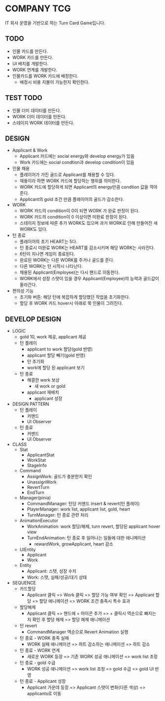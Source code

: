 # COMPANY TCG

IT 회사 운영을 기반으로 하는 Turn Card Game입니다.

## TODO

* 인물 카드를 만든다.
* WORK 카드를 만든다.
* UI 배치를 개발한다.
* WORK 연계를 개발한다.
* 인물카드를 WORK 카드에 배정한다.
    * 배정시 비용 지불이 가능한지 확인한다.

## TEST TODO

* 인물 더미 데이터를 만든다.
* WORK 더미 데이터를 만든다.
* 스테이지 WORK 데이터를 만든다.

## DESIGN

* Applicant & Work
    * Applicant 카드에는 social energy와 develop energy가 있음
    * Work 카드에는 social condtion과 develop condition이 있음
* 인물 채용
    * 플레이어가 가진 골드로 Applicant를 채용할 수 있다.
    * 채용이라 하면 WORK 카드에 할당하는 행위를 의미한다.
    * WORK 카드에 할당하게 되면 Applicant의 energy만큼 condtion 값을 깍아준다.
    * Applicant의 gold 조건 만큼 플레이어의 골드가 감소한다.
* WORK
    * WORK 카드의 condition이 0이 되면 WORK 가 완료 판정이 된다.
    * WORK 카드의 condition이 0 이상이면 미완료 판정이 된다.
    * 스테이지 정보에 따른 추가 WORK도 있으며 과거 WORK로 인해 만들어진 새 WORK도 있다.
* 턴 종료
    * 플레이어의 초기 HEART는 5다.
    * 턴 종료시 미완료 WORK는 HEART를 감소시키며 해당 WORK는 사라진다.
    * 6턴이 지나면 게임이 종료된다.
    * 완료된 WORK는 다른 WORK를 주거나 골드를 준다.
    * 다른 WORK는 턴 시작시 나타난다.
    * 채용된 Applicant(Employee)는 다시 핸드로 이동한다.
    * WORK에서 성장 스탯이 있을 경우 Applicant(Employee)의 능력과 골드값이 올라간다.
* 편의성 기능
    * 초기화 버튼: 해당 턴에 복잡하게 할당했던 작업을 초기화한다.
    * 할당 후 WORK 카드 hover시 아래로 쭉 인물이 그려진다.


## DEVELOP DESIGN
* LOGIC
    * gold 10, work 제공, applicant 제공
    * 턴 플레이
        * applicant to work 할당(gold 반영)
        * applicant 할당 빼기(gold 반영)
        * 턴 초기화
        * work에 할당 된 applicant 보기
    * 턴 종료
        * 해결한 work 보상
            * 새 work or gold
        * applicant 재배치
            * applicant 성장
* DESIGN PATTERN
    * 턴 플레이
        * 커맨드
        * UI Observer
    * 턴 종료
        * 커맨드
        * UI Observer
* CLASS
    * Stat
        * ApplicantStat
        * WorkStat
        * StageInfo
    * Command
        * AssignWork: 골드가 충분한지 확인
        * UnassignWork
        * RevertTurn
        * EndTurn
    * Manager(pinia)
        * CommandManager: 턴당 커맨드 insert & revert(턴 플레이)
        * PlayerManager: work list, applicant list, gold, heart
        * TurnManager: 턴 종료 관련 처리
    * AnimationExecutor
        * WorkAnimation: work 할당/해제, turn revert, 할당된 applicant hover view
        * TurnEndAnimation: 턴 종료 후 일어나는 일들에 대한 애니메이션
            * rewardWork, growApplicant, heart 감소
    * UIEntity
        * Applicant
        * Work
    * Entity
        * Applicant: 스탯, 성장 수치
        * Work: 스탯, 실패/성공/대기 상태
* SEQUENCE
    * 카드할당
        * Applicant 클릭 => Work 클릭 => 할당 가능 여부 확인 => Applicant 할당 => 할당 애니메이션 => WORK 조건 충족시 특수 효과
    * 할당해제
        * Applicant 클릭 => 핸드에 + 아이콘 추가 => + 클릭시 역순으로 빠지는 지 확인 후 할당 해제 => 할당 해제 애니메이션
    * 턴 revert
        * CommandManager 역순으로 Revert Animation 실행
    * 턴 종료 - WORK 충족 실패
        * WORK 실패 애니메이션 => 하트 감소하는 애니메이션 => 하트 감소
    * 턴 종료 - WORK 연계
        * 새로운 WORK 등장 => 기존 WORK 성공 애니메이션 => work list 조정
    * 턴 종료 - gold 수급
        * WORK 성공 애니메이션 => work list 조정 => gold 수급 => gold UI 반영
    * 턴 종료 - Applicant 성장
        * Applicant 가운데 등장 => Applicant 스탯이 변화(다른 색상) => applicants로 이동
